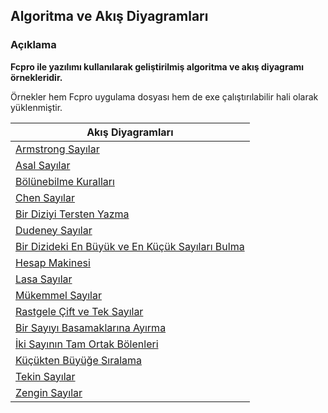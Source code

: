 ## Algoritma ve Akış Diyagramları

### Açıklama
**Fcpro ile yazılımı kullanılarak geliştirilmiş algoritma ve  akış diyagramı örnekleridir.**

Örnekler hem Fcpro uygulama dosyası hem de exe çalıştırılabilir hali olarak yüklenmiştir.


| Akış Diyagramları  |
| ------------- | 
| [Armstrong Sayılar](https://github.com/mustafadalga/akis-diyagramlari/tree/master/ArmStrongSayilar)  |
| [Asal Sayılar](https://github.com/mustafadalga/akis-diyagramlari/tree/master/AsalSayilar)  |
| [Bölünebilme Kuralları](https://github.com/mustafadalga/akis-diyagramlari/tree/master/BolunebilmeKurallari)  |
| [Chen Sayılar](https://github.com/mustafadalga/akis-diyagramlari/tree/master/ChenSayilar)  |
| [Bir Diziyi Tersten Yazma](https://github.com/mustafadalga/akis-diyagramlari/tree/master/DiziTerstenYazma)  |
| [Dudeney  Sayılar](https://github.com/mustafadalga/akis-diyagramlari/tree/master/DudeneySayilar)  |
| [Bir Dizideki En Büyük ve En Küçük Sayıları Bulma](https://github.com/mustafadalga/akis-diyagramlari/tree/master/EnKucukBuyukSayilar)  | [Fibonacci Dizileri](hhttps://github.com/mustafadalga/akis-diyagramlari/tree/master/FibonacciDizileri)  |
| [Hesap Makinesi](https://github.com/mustafadalga/akis-diyagramlari/tree/master/HesapMakinesi)  |
| [Lasa Sayılar](https://github.com/mustafadalga/akis-diyagramlari/tree/master/LasaSayilar)  |
| [Mükemmel Sayılar](https://github.com/mustafadalga/akis-diyagramlari/tree/master/MukemmelSayilar)  |
| [Rastgele Çift ve Tek Sayılar](https://github.com/mustafadalga/akis-diyagramlari/tree/master/RandomTekCiftSayilar)  |
| [Bir Sayıyı Basamaklarına Ayırma](https://github.com/mustafadalga/akis-diyagramlari/tree/master/SayiBasamaklarinaAyirma)  |
| [İki Sayının Tam Ortak Bölenleri](https://github.com/mustafadalga/akis-diyagramlari/tree/master/SayiOrtakBolenler)  |
| [Küçükten Büyüğe Sıralama](https://github.com/mustafadalga/akis-diyagramlari/tree/master/SayiSiralama)  |
| [Tekin Sayılar](https://github.com/mustafadalga/akis-diyagramlari/tree/master/TekinSayi)  |
| [Zengin Sayılar](https://github.com/mustafadalga/akis-diyagramlari/tree/master/ZenginSayilar)  |
